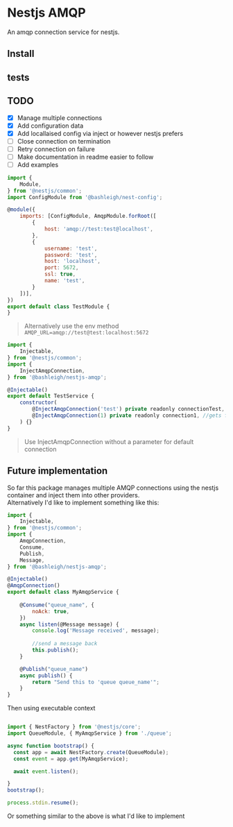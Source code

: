 Nestjs AMQP
===

An amqp connection service for nestjs.

## Install

## tests

## TODO 

- [x] Manage multiple connections
- [x] Add configuration data
- [x] Add locallaised config via inject or however nestjs prefers 
- [ ] Close connection on termination
- [ ] Retry connection on failure
- [ ] Make documentation in readme easier to follow
- [ ] Add examples

```javascript
import {
    Module,
} from '@nestjs/common';
import ConfigModule from '@bashleigh/nest-config';

@module({
    imports: [ConfigModule, AmqpModule.forRoot([
        {
            host: 'amqp://test:test@localhost',
        }, 
        {
            username: 'test',
            password: 'test',
            host: 'localhost',
            port: 5672,
            ssl: true,
            name: 'test',
        }
    ])],
})
export default class TestModule {
}
```
> Alternatively use the env method `AMQP_URL=amqp://test@test:localhost:5672`

```javascript
import {
    Injectable,
} from '@nestjs/common';
import {
    InjectAmqpConnection,
} from '@bashleigh/nestjs-amqp';

@Injectable()
export default TestService {
    constructor(
        @InjectAmqpConnection('test') private readonly connectionTest, //gets connection with name 'test' defined in module
        @InjectAmqpConnection(1) private readonly connection1, //gets first defined connection without a name
    ) {}
}
```
> Use InjectAmqpConnection without a parameter for default connection

## Future implementation

So far this package manages multiple AMQP connections using the nestjs container and inject them into other providers.  
Alternatively I'd like to implement something like this:

```javascript
import {
    Injectable,
} from '@nestjs/common';
import {
    AmqpConnection,
    Consume,
    Publish,
    Message,
} from '@bashleigh/nestjs-amqp';

@Injectable()
@AmqpConnection()
export default class MyAmqpService {
   
    @Consume("queue_name", {
        noAck: true,
    })
    async listen(@Message message) {
        console.log('Message received', message);
        
        //send a message back
        this.publish();
    }

    @Publish("queue_name")
    async publish() {
        return "Send this to 'queue queue_name'";
    }
}
```

Then using executable context 

```javascript 

import { NestFactory } from '@nestjs/core';
import QueueModule, { MyAmqpService } from './queue';

async function bootstrap() {
  const app = await NestFactory.create(QueueModule);
  const event = app.get(MyAmqpService);

  await event.listen();

}
bootstrap();

process.stdin.resume();
```

Or something similar to the above is what I'd like to implement
